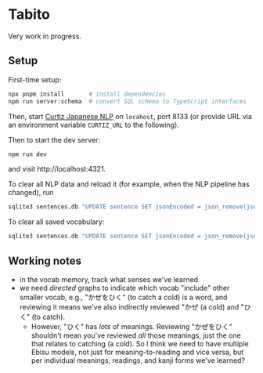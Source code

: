 # Tabito

Very work in progress.

## Setup
First-time setup:
```sh
npx pnpm install       # install dependencies
npm run server:schema  # convert SQL schema to TypeScript interfaces
```

Then, start [Curtiz Japanese NLP](https://github.com/fasiha/curtiz-japanese-nlp) on `locahost`, port 8133 (or provide URL via an environment variable `CURTIZ_URL` to the following).

Then to start the dev server:
```sh
npm run dev
```
and visit http://localhost:4321.

To clear all NLP data and reload it (for example, when the NLP pipeline has changed), run
```sh
sqlite3 sentences.db "UPDATE sentence SET jsonEncoded = json_remove(jsonEncoded, '$.nlp')" && npm run dev
```
To clear all saved vocabulary:
```sh
sqlite3 sentences.db "UPDATE sentence SET jsonEncoded = json_remove(jsonEncoded, '$.vocab')" && npm run dev
```

## Working notes

- in the vocab memory, track what senses we've learned
- we need *directed* graphs to indicate which vocab "include" other smaller vocab, e.g., "かぜをひく" (to catch a cold) is a word, and reviewing it means we've also indirectly reviewed "かぜ (a cold) and "ひく" (to catch).
  - However, "ひく" has *lots* of meanings. Reviewing "かぜをひく" shouldn't mean you've reviewed *all* those meanings, just the one that relates to catching (a cold). So I think we need to have multiple Ebisu models, not just for meaning-to-reading and vice versa, but per individual meanings, readings, and kanji forms we've learned?